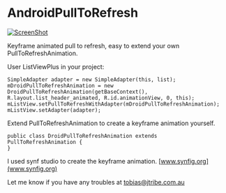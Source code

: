 AndroidPullToRefresh
====================

[![ScreenShot](http://img.youtube.com/vi/-TFE6RZwnA4/0.jpg)](//www.youtube.com/embed/-TFE6RZwnA4?rel=0)


Keyframe animated pull to refresh, easy to extend your own PullToRefreshAnimation.

User ListViewPlus in your project:

    SimpleAdapter adapter = new SimpleAdapter(this, list);
    mDroidPullToRefreshAnimation = new DroidPullToRefreshAnimation(getBaseContext(), R.layout.list_header_animated, R.id.animationView, 0, this);
    mListView.setPullToRefreshWithAdapter(mDroidPullToRefreshAnimation);
    mListView.setAdapter(adapter);

Extend PullToRefreshAnimation to create a keyframe animation yourself.

    public class DroidPullToRefreshAnimation extends PullToRefreshAnimation {
    }


I used synf studio to create the keyframe animation. [www.synfig.org](www.synfig.org)

Let me know if you have any troubles at tobias@jtribe.com.au
